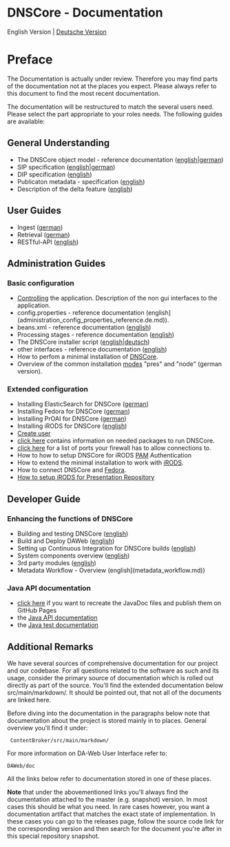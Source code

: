 DNSCore - Documentation
===

English Version | [Deutsche Version](documentation.de.md)

# Preface 
The Documentation is actually under review. Therefore you may find parts of the documentation not at the places you expect. Please always refer to this document to find the most recent documentation.

The documentation will be restructured to match the several users need. Please select the part appropriate to your roles needs. The following guides are available:

## General Understanding

* The DNSCore object model - reference documentation ([english](object_model.md)|[german](object_model.de.md))
* SIP specification ([english](specification_sip.md)|[german](specification_sip.de.md))
* DIP specification ([english](specification_dip.md))
* Publicaton metadata - specification ([english](specification_publication_metadata.md))
* Description of the delta feature ([english](the_delta_feature.md))


## User Guides

* Ingest ([german](usage_ingest.de.md))
* Retrieval ([german](usage_retrieval.de.md))
* RESTful-API ([english](RESTFul-API.md))


## Administration Guides

### Basic configuration 
* [Controlling](administration-services.de.md) the application. Description of the non gui interfaces to the application.
* config.properties - reference documentation (english](administration_config_properties_reference.de.md)).
* beans.xml - reference documentation ([english](administration-beans.md))
* Processing stages - reference documentation ([english](processing_stages.md))
* The DNSCore installer script ([english](administration-the-installer.md)|[deutsch](administration-the-installer.de.md))
* other interfaces - reference documentation ([english](administration-interfaces.md))
* How to perfom a minimal installation of [DNSCore](installation_minimal.md).
* Overview of the common installation [modes](administration-dnscore-modes.de.md) "pres" and "node" (german version).

### Extended configuration
* Installing ElasticSearch for DNSCore ([german](install_elasticsearch.de.md))
* Installing Fedora for DNSCore ([german](install_fedora.de.md))
* Installing PrOAI for DNSCore ([german](install_proai.md))
* Installing iRODS for DNSCore ([english](installation_irods.md))
* [Create user](create_user.md)
* [click here](needed_packages.md) contains information on needed packages to run DNSCore.
* [click here](installation_open_ports.md) for a list of ports your firewall has to allow connections to.
* How to how to setup DNSCore for iRODS [PAM](using_iRODS_PAM_auth.md) Authentication
* How to extend the minimal installation to work with [iRODS](installation_irods_cb.md).
* How to connect DNSCore and [Fedora](install_fedora.md).
* [How to setup iRODS for Presentation Repository](installation_setup_irods.md)


## Developer Guide

### Enhancing the functions of DNSCore

* Building and testing DNSCore ([english](development_deploy.md))
* Build and Deploy DAWeb ([english](../../../../DAWeb/doc/setup.md))
* Setting up Continuous Integration for DNSCore builds ([english](development_setting_up_ci.md))
* System components overview ([english](components_connectors.md))
* 3rd party modules ([english](3rdPartyTools.md))
* Metadata Workflow - Overview (english](metadata_workflow.md))

### Java API documentation

* [click here](javadoc.md) if you want to recreate the JavaDoc files and publish them on GitHub Pages
* the [Java API documentation](http://da-nrw.github.io/DNSCore/apidocs/)
* the [Java test documentation](http://da-nrw.github.io/DNSCore/testapidocs/)


## Additional Remarks

We have several sources of comprehensive documentation for our project and our codebase.
For all questions related to the software as such and its usage, consider the primary source of documentation which is rolled out directly as part of the source. You'll find the extended documentation below src/main/markdown/. It should be pointed out, that not all of the documents are linked here. 

Before diving into the documentation in the paragraphs below note that documentation about the project is stored mainly in to places.
General overview you'll find it under:

     ContentBroker/src/main/markdown/

For more information on DA-Web User Interface refer to:

    DAWeb/doc

All the links below refer to documentation stored in one of these places.

**Note** that under the abovementioned links you'll always find the documentation attached to the master (e.g. snapshot) version. In most cases this should be what you need. In rare cases however, you want a documentation artifact that matches the exact state of implementation. In these cases you can go to
the releases page, follow the source code link for the corresponding version and then search for the document you're after in this special repository snapshot.

